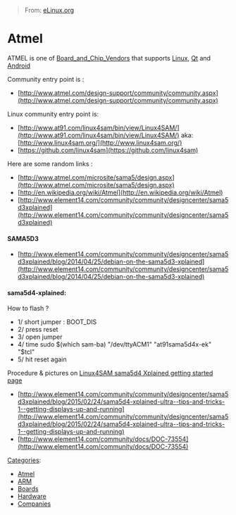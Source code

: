> From: [eLinux.org](http://eLinux.org/Atmel "http://eLinux.org/Atmel")


# Atmel



ATMEL is one of
[Board\_and\_Chip\_Vendors](http://eLinux.org/Board_and_Chip_Vendors "Board and Chip Vendors")
that supports
[Linux](http://eLinux.org/index.php?title=Linux&action=edit&redlink=1 "Linux (page does not exist)"),
[Qt](http://eLinux.org/index.php?title=Qt&action=edit&redlink=1 "Qt (page does not exist)")
and [Android](http://eLinux.org/Android "Android")

Community entry point is :

-   [http://www.atmel.com/design-support/community/community.aspx](http://www.atmel.com/design-support/community/community.aspx)

Linux community entry point is:

-   [http://www.at91.com/linux4sam/bin/view/Linux4SAM/](http://www.at91.com/linux4sam/bin/view/Linux4SAM/)
    aka: [http://www.linux4sam.org/](http://www.linux4sam.org/)
-   [https://github.com/linux4sam](https://github.com/linux4sam)


 Here are some random links :

-   [http://www.atmel.com/microsite/sama5/design.aspx](http://www.atmel.com/microsite/sama5/design.aspx)
-   [http://en.wikipedia.org/wiki/Atmel](http://en.wikipedia.org/wiki/Atmel)
-   [http://www.element14.com/community/community/designcenter/sama5d3xplained](http://www.element14.com/community/community/designcenter/sama5d3xplained)



#### SAMA5D3

-   [http://www.element14.com/community/community/designcenter/sama5d3xplained/blog/2014/04/25/debian-on-the-sama5d3-xplained](http://www.element14.com/community/community/designcenter/sama5d3xplained/blog/2014/04/25/debian-on-the-sama5d3-xplained)



#### sama5d4-xplained:

How to flash ?

-   1/ short jumper : BOOT\_DIS
-   2/ press reset
-   3/ open jumper
-   4/ time sudo \$(which sam-ba) "/dev/ttyACM1" "at91sama5d4x-ek"
    "\$tcl"
-   5/ hit reset again

Procedure & pictures on [Linux4SAM sama5d4 Xplained getting started
page](http://www.at91.com/linux4sam/bin/view/Linux4SAM/GettingStarted_a5d4_xplained)

-   [http://www.element14.com/community/community/designcenter/sama5d3xplained/blog/2015/02/24/sama5d4-xplained-ultra--tips-and-tricks-1--getting-displays-up-and-running](http://www.element14.com/community/community/designcenter/sama5d3xplained/blog/2015/02/24/sama5d4-xplained-ultra--tips-and-tricks-1--getting-displays-up-and-running)
-   [http://www.element14.com/community/docs/DOC-73554](http://www.element14.com/community/docs/DOC-73554)


[Categories](http://eLinux.org/Special:Categories "Special:Categories"):

-   [Atmel](http://eLinux.org/index.php?title=Category:Atmel&action=edit&redlink=1 "Category:Atmel (page does not exist)")
-   [ARM](http://eLinux.org/index.php?title=Category:ARM&action=edit&redlink=1 "Category:ARM (page does not exist)")
-   [Boards](http://eLinux.org/index.php?title=Category:Boards&action=edit&redlink=1 "Category:Boards (page does not exist)")
-   [Hardware](http://eLinux.org/Category:Hardware "Category:Hardware")
-   [Companies](http://eLinux.org/Category:Companies "Category:Companies")

